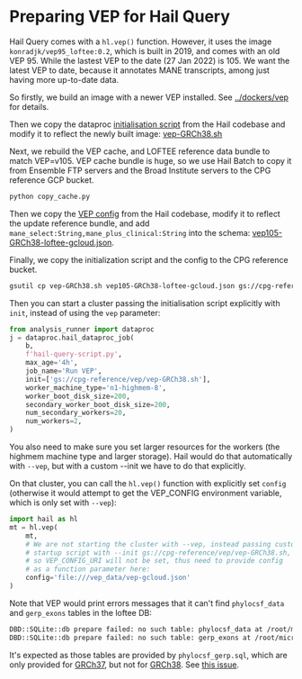 # Preparing VEP for Hail Query

Hail Query comes with a `hl.vep()` function. However, it uses the image `konradjk/vep95_loftee:0.2`, which is built in 2019, and comes with an old VEP 95. While the lastest VEP to the date (27 Jan 2022) is 105. We want the latest VEP to date, because it annotates MANE transcripts, among just having more up-to-date data.

So firstly, we build an image with a newer VEP installed. See [../dockers/vep](../dockers/vep) for details.

Then we copy the dataproc [initialisation script](https://github.com/hail-is/hail/blob/cc0a051740f4de08408e6a2094ffcb1c3158ee9c/hail/python/hailtop/hailctl/dataproc/resources/vep-GRCh38.sh) from the Hail codebase and modify it to reflect the newly built image: [vep-GRCh38.sh](vep-GRCh38.sh)

Next, we rebuild the VEP cache, and LOFTEE reference data bundle to match VEP=v105. VEP cache bundle is huge, so we use Hail Batch to copy it from Ensemble FTP servers and the Broad Institute servers to the CPG reference GCP bucket.

```bash
python copy_cache.py
```

Then we copy the [VEP config](https://github.com/hail-is/hail/blob/cc0a051740f4de08408e6a2094ffcb1c3158ee9c/hail/python/hailtop/hailctl/hdinsight/resources/vep-GRCh38.json) from the Hail codebase, modify it to reflect the update reference bundle, and add `mane_select:String,mane_plus_clinical:String` into the schema:  [vep105-GRCh38-loftee-gcloud.json](vep105-GRCh38-loftee-gcloud.json).

Finally, we copy the initialization script and the config to the CPG reference bucket.

```sh
gsutil cp vep-GRCh38.sh vep105-GRCh38-loftee-gcloud.json gs://cpg-reference/vep/
```

Then you can start a cluster passing the initialisation script explicitly with `init`, instead of using the `vep` parameter:

```python
from analysis_runner import dataproc
j = dataproc.hail_dataproc_job(
    b,
    f'hail-query-script.py',
    max_age='4h',
    job_name='Run VEP',
    init=['gs://cpg-reference/vep/vep-GRCh38.sh'],
    worker_machine_type='n1-highmem-8',
    worker_boot_disk_size=200,
    secondary_worker_boot_disk_size=200,
    num_secondary_workers=20,
    num_workers=2,
)
```

You also need to make sure you set larger resources for the workers (the highmem machine type and larger storage). Hail would do that automatically with `--vep`, but with a custom --init we have to do that explicitly.

On that cluster, you can call the `hl.vep()` function with explicitly set `config` (otherwise it would attempt to get the VEP_CONFIG environment variable, which is only set with `--vep`):

```python
import hail as hl
mt = hl.vep(
    mt, 
    # We are not starting the cluster with --vep, instead passing custom
    # startup script with --init gs://cpg-reference/vep/vep-GRCh38.sh,
    # so VEP_CONFIG_URI will not be set, thus need to provide config
    # as a function parameter here:
    config='file:///vep_data/vep-gcloud.json'
)
```

Note that VEP would print errors messages that it can't find `phylocsf_data` and `gerp_exons` tables in the loftee DB:

```sh
DBD::SQLite::db prepare failed: no such table: phylocsf_data at /root/micromamba/share/ensembl-vep-105.0-0/LoF.pm line 565, <$fh> line 158458.
DBD::SQLite::db prepare failed: no such table: gerp_exons at /root/micromamba/share/ensembl-vep-105.0-0/gerp_dist.pl line 129, <$fh> line 158458.
```

It's expected as those tables are provided by `phylocsf_gerp.sql`, which are only provided for [GRCh37](https://personal.broadinstitute.org/konradk/loftee_data/GRCh37/), but not for [GRCh38](https://personal.broadinstitute.org/konradk/loftee_data/GRCh38/). See [this issue](https://github.com/konradjk/loftee/issues/39).
